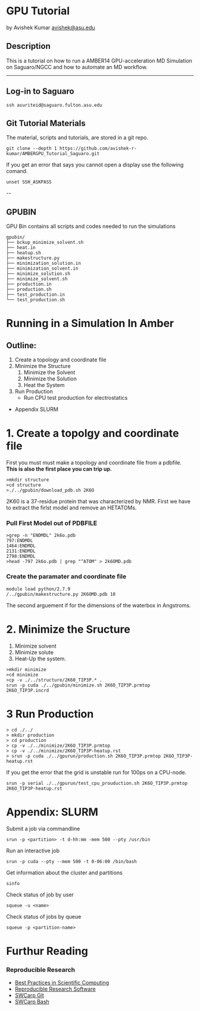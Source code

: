 # GPU Tutorial 
by Avishek Kumar avishek@asu.edu
## Description 
This is a tutorial on how to run a AMBER14 GPU-acceleration MD Simulation on Saguaro/NGCC and how to automate an MD workflow. 

---

## Log-in to Saguaro
```
ssh asuriteid@saguaro.fulton.asu.edu
```
## Git Tutorial Materials
The material, scripts and tutorials, are stored in a git repo. 
```
git clone --depth 1 https://github.com/avishek-r-kumar/AMBERGPU_Tutorial_Saguaro.git 
```
If you get an error that says you cannot open a display use the following comand. 
```
unset SSH_ASKPASS
```

--

## GPUBIN
GPU Bin contains all scripts and codes needed to run the simulations
```
gpubin/
├── bckup_minimize_solvent.sh
├── heat.in
├── heatup.sh
├── makestructure.py
├── minimization_solution.in
├── minimization_solvent.in
├── minimize_solution.sh
├── minimize_solvent.sh
├── production.in
├── production.sh
├── test_production.in
└── test_production.sh
```

# Running in a Simulation In Amber

## Outline: 
1. Create a topology and coordinate file 
2. Minimize the Structure 
    1. Minimize the Solvent
    2. Minimize the Solution
    3. Heat the System 
3. Run Production 
    - Run CPU test production for electrostatics 

- Appendix SLURM


# 1. Create a topolgy and coordinate file 
First you must must make a topology and coordinate file from a pdbfile. **This is also the first place you can trip up.**
```
>mkdir structure
>cd structure
>./../gpubin/download_pdb.sh 2K6O
```
2K60 is a 37-residue protein that was characterized by NMR. First we have to extract the firlst model and remove an HETATOMs. 
### Pull First Model out of PDBFILE
```
>grep -n "ENDMDL" 2k6o.pdb
797:ENDMDL
1464:ENDMDL
2131:ENDMDL
2798:ENDMDL
>head -797 2k6o.pdb | grep "^ATOM" > 2k6OMD.pdb
```
### Create the paramater and coordinate file
```
module load python/2.7.9
/../gpubin/makestructure.py 2K6OMD.pdb 10
```

The second arguement if for the dimensions of the waterbox in Angstroms. 
# 2. Minimize the Sructure 

1. Minimize solvent 
2. Minimize solute 
3. Heat-Up the system.

```
>mkdir minimize
>cd minimize 
>cp -v ./../structure/2K60_TIP3P.* . 
srun -p cuda ./../gpubin/minimize.sh 2K6O_TIP3P.prmtop 2K6O_TIP3P.incrd 
```

# 3 Run Production
```
> cd ./../
> mkdir production 
> cd production 
> cp -v ./../minimize/2K6O_TIP3P.prmtop
> cp -v ./../minimize/2K6O_TIP3P-heatup.rst
> srun -p cuda ./../gpurun/production.sh 2K6O_TIP3P.prmtop 2K6O_TIP3P-heatup.rst   
```
If you get the error that the grid is unstable run for 100ps on a CPU-node. 
```
srun -p serial ./../gpurun/test_cpu_prouduction.sh 2K6O_TIP3P.prmtop 2K6O_TIP3P-heatup.rst
```



# Appendix: SLURM
Submit a job via commandline 
```
srun -p <partition> -t d-hh:mm -mem 500 --pty /usr/bin
```
Run an interactive job
```
srun -p cuda --pty --mem 500 -t 0-06:00 /bin/bash
```
Get information about the cluster and partitions
```
sinfo 
```
Check status of job by user
```
squeue -u <name>
```
Check status of jobs by queue 
```
squeue -p <partition-name>
```

# Furthur Reading

### Reproducible Research 

- [Best Practices in Scientific Computing](http://journals.plos.org/plosbiology/article?id=10.1371%2Fjournal.pbio.1001745)
- [Reproducible Research Software](http://software.ac.uk/attach/ChangingResearchSoftwareAttitudes.pdf)
- [SWCarp Git](http://swcarpentry.github.io/git-novice/)
- [SWCarp Bash](http://swcarpentry.github.io/shell-novice/)
